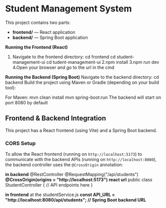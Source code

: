 # Student Management System

This project contains two parts:
- **frontend/** — React application
- **backend/** — Spring Boot application


**Running the Frontend (React)**
1. Navigate to the frontend directory:
   cd frontend
   cd student-management-ui
   cd tudent-management-ui
2.npm install
3.npm run dev
4.Open your browser and go to the url in the cmd

**Running the Backend (Spring Boot)**
Navigate to the backend directory:
cd backend
Build the project using Maven or Gradle (depending on your build tool):

For Maven:
mvn clean install
mvn spring-boot:run
The backend will start on port 8080 by default


## Frontend & Backend Integration

This project has a React frontend (using Vite) and a Spring Boot backend.

### CORS Setup

To allow the React frontend (running on `http://localhost:5173`) to communicate with the backend APIs (running on `http://localhost:8080`), the backend controller uses the `@CrossOrigin` annotation:

**in backend**
@RestController
@RequestMapping("/api/students")
**@CrossOrigin(origins = "http://localhost:5173") react url**
public class StudentController {
    // API endpoints here
}

**in frontend**
at the studentService.js
**const API_URL = "http://localhost:8080/api/students"; // Spring Boot backend URL**


